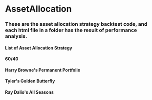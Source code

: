# AssetAllocation

### These are the asset allocation strategy backtest code, and each html file in a folder has the result of performance analysis.

#### List of Asset Allocation Strategy

#### 60/40
#### Harry Browne's Permanent Portfolio
#### Tyler's Golden Butterfly
#### Ray Dalio's All Seasons
